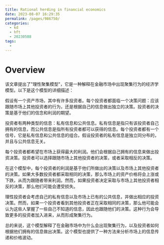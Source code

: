 ```yaml
---
title: Rational herding in financial economics
date: 2023-08-07 16:29:35
permalink: /pages/986750/
categories:
  - kd
  - hft
  - 20230508
tags:
  - 
---
```

# Overview
该文章提出了"理性聚集模型"，它是一种解释在金融市场中出现聚集行为的经济学模型。以下是这个模型的详细描述：

假设有一个资产市场，其中有许多投资者。每个投资者都面临一个决策问题：应该跟随市场上其他投资者的行为，还是根据自己的信息做出独立的决策。投资者的决策是基于他们的信念和利润的期望。

投资者有两种类型的信息：私有信息和公共信息。私有信息是指只有该投资者自己拥有的信息，而公共信息是指所有投资者都可以获得的信息。每个投资者都有一个信号，它是私有信息和公共信息的组合。假设投资者的私有信息是独立同分布的，并且与公共信息无关。

每个投资者都希望在市场上获得最大的利润。他们会根据自己拥有的信息来做出投资决策。投资者可以选择跟随市场上其他投资者的决策，或者采取相反的决策。

在这个模型中，每个投资者的利润是基于他们所做出的决策以及市场上其他投资者的决策。如果大多数投资者都采取相同的决策，那么市场上的资产价格将会上涨或下跌，从而为跟随者带来利润。然而，如果投资者决定采取与市场上其他投资者相反的决策，那么他们可能会遭受损失。

理性投资者会考虑自己的私有信息以及市场上已有的公共信息，并做出相应的投资决策。然而，如果一个投资者看到其他投资者正在采取相同的决策，那么他可能会认为这些人掌握了一些自己不知道的信息，因此也跟随他们的决策。这种行为会导致更多的投资者加入进来，从而形成聚集行为。

总的来说，这个模型解释了在金融市场中为什么会出现聚集行为，以及投资者如何根据他们拥有的信息做出决策。这个模型也提供了一种方法来分析市场上的信息传递和价格波动。




